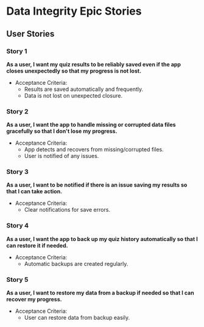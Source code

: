 # Data Integrity Epic Stories

## User Stories

### Story 1
**As a user, I want my quiz results to be reliably saved even if the app closes unexpectedly so that my progress is not lost.**
- Acceptance Criteria:
  - Results are saved automatically and frequently.
  - Data is not lost on unexpected closure.

### Story 2
**As a user, I want the app to handle missing or corrupted data files gracefully so that I don't lose my progress.**
- Acceptance Criteria:
  - App detects and recovers from missing/corrupted files.
  - User is notified of any issues.

### Story 3
**As a user, I want to be notified if there is an issue saving my results so that I can take action.**
- Acceptance Criteria:
  - Clear notifications for save errors.

### Story 4
**As a user, I want the app to back up my quiz history automatically so that I can restore it if needed.**
- Acceptance Criteria:
  - Automatic backups are created regularly.

### Story 5
**As a user, I want to restore my data from a backup if needed so that I can recover my progress.**
- Acceptance Criteria:
  - User can restore data from backup easily.

